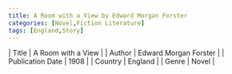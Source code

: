 ```yaml
---
title: A Room with a View by Edward Morgan Forster
categories: [Novel,Fiction Literature]
tags: [England,Story]
---     
```

| Title | A Room with a View  |
| Author |  Edward Morgan Forster |
| Publication Date | 1908   |
| Country | England |
| Genre | Novel  |
        